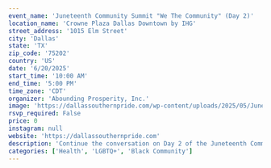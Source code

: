 ```yaml
---
event_name: 'Juneteenth Community Summit "We The Community" (Day 2)'
location_name: 'Crowne Plaza Dallas Downtown by IHG'
street_address: '1015 Elm Street'
city: 'Dallas'
state: 'TX'
zip_code: '75202'
country: 'US'
date: '6/20/2025'
start_time: '10:00 AM'
end_time: '5:00 PM'
time_zone: 'CDT'
organizer: 'Abounding Prosperity, Inc.'
image: 'https://dallassouthernpride.com/wp-content/uploads/2025/05/Juneteenth-Health-Summit-scaled.png'
rsvp_required: False
price: 0
instagram: null
website: 'https://dallassouthernpride.com'
description: 'Continue the conversation on Day 2 of the Juneteenth Community Summit. More free health screenings, engaging panels, and opportunities to connect with wellness resources and community partners. Free and open to everyone.'
categories: ['Health', 'LGBTQ+', 'Black Community']
---
```


